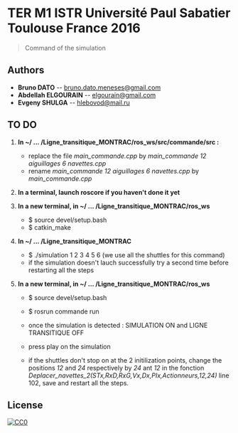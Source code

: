 # TER M1 ISTR Université Paul Sabatier Toulouse France 2016

> Command of the simulation

## Authors
- __Bruno DATO__ -- bruno.dato.meneses@gmail.com
- __Abdellah ELGOURAIN__ -- elgourain@gmail.com
- __Evgeny SHULGA__ -- hlebovod@mail.ru

## TO DO

1. **In ~/ ... /Ligne_transitique_MONTRAC/ros_ws/src/commande/src :**

	- replace the file *main_commande.cpp* by *main_commande 12 aiguillages 6 navettes.cpp*
	- rename *main_commande 12 aiguillages 6 navettes.cpp* by *main_commande.cpp*


2. **In a terminal, launch roscore if you haven't done it yet**


3. **In a new terminal, in ~/ ... /Ligne_transitique_MONTRAC/ros_ws**

	- $ source devel/setup.bash
	- $ catkin_make


4. **In ~/ ... /Ligne_transitique_MONTRAC**

	- $ ./simulation 1 2 3 4 5 6 	(we use all the shuttles for this command)
	- if the simulation doesn't lauch successfully try a second time before restarting all the steps


4. **In a new terminal, in ~/ ... /Ligne_transitique_MONTRAC/ros_ws**

	- $ source devel/setup.bash
	- $ rosrun commande run
	- once the simulation is detected :  SIMULATION ON and LIGNE TRANSITIQUE OFF
	- press play on the simulation 

	- if the shuttles don't stop on at the 2 initilization points, change the positions *12* and *24* respectively by *24* ant *12* in the fonction *Deplacer_navettes_2(STx,RxD,RxG,Vx,Dx,PIx,Actionneurs,12,24)* line 102, save and restart all the steps.




## License

[![CC0](https://licensebuttons.net/p/zero/1.0/88x31.png)](http://creativecommons.org/publicdomain/zero/1.0/)
